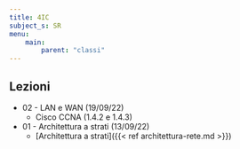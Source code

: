 ```yaml
---
title: 4IC
subject_s: SR
menu:
    main:
        parent: "classi"
---
```


## Lezioni

* 02 - LAN e WAN (19/09/22)
    * Cisco CCNA (1.4.2 e 1.4.3)
* 01 - Architettura a strati (13/09/22)
    * [Architettura a strati]({{< ref architettura-rete.md >}})
